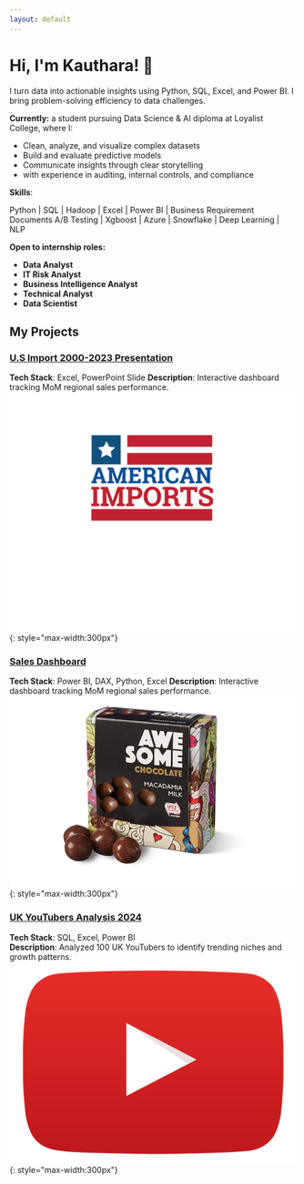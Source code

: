 ```yaml
---
layout: default
---
```

# Hi, I'm Kauthara! 👋

I turn  data into actionable insights using Python, SQL, Excel, and Power BI. 
I bring problem-solving efficiency to data challenges.

**Currently:** a student pursuing Data Science & AI diploma at Loyalist College, where I:
- Clean, analyze, and visualize complex datasets
- Build and evaluate predictive models
- Communicate insights through clear storytelling
- with experience in auditing, internal controls, and compliance

**Skills**:

 Python | SQL | Hadoop | Excel | Power BI | Business Requirement Documents
 A/B Testing | Xgboost | Azure | Snowflake | Deep Learning | NLP


**Open to internship roles:**  
- **Data Analyst**
- **IT Risk Analyst** 
- **Business Intelligence Analyst**
- **Technical Analyst**
- **Data Scientist** 

## My Projects
### [U.S Import 2000-2023 Presentation](https://github.com/kauthara-yakubu/top_source_U.S_import_2000-2023_Presentation)
**Tech Stack**:  Excel, PowerPoint Slide 
**Description**: Interactive dashboard tracking MoM regional sales performance.  
![Thumbnail](/assets/us_import.jpg){: style="max-width:300px"}

### [Sales Dashboard](https://kauthara-yakubu.github.io/awesome_chocolate_sales_analysis/)
**Tech Stack**: Power BI, DAX, Python, Excel 
**Description**: Interactive dashboard tracking MoM regional sales performance.  
![Thumbnail](/assets/sales-dash.jpg){: style="max-width:300px"}


### [UK YouTubers Analysis 2024](https://kauthara-yakubu.github.io/top_uk_youtubers_2024/)
**Tech Stack**: SQL, Excel, Power BI  
**Description**: Analyzed 100 UK YouTubers to identify trending niches and growth patterns.  
![Thumbnail](/assets/youtubers.png){: style="max-width:300px"}


